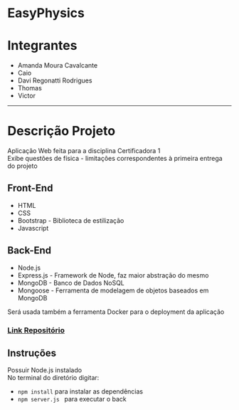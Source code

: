 # EasyPhysics

# Integrantes

- Amanda Moura Cavalcante
- Caio
- Davi Regonatti Rodrigues
- Thomas
- Victor

---

# Descrição Projeto

Aplicação Web feita para a disciplina Certificadora 1 <br>
Exibe questões de física - limitações correspondentes à primeira entrega do projeto

## Front-End

- HTML
- CSS
- Bootstrap - Biblioteca de estilização
- Javascript

## Back-End

- Node.js
- Express.js - Framework de Node, faz maior abstração do mesmo
- MongoDB - Banco de Dados NoSQL
- Mongoose - Ferramenta de modelagem de objetos baseados em MongoDB

Será usada também a ferramenta Docker para o deployment da aplicação

### [Link Repositório](https://github.com/Davison003/EasyPhysics)

## Instruções

Possuir Node.js instalado <br>
No terminal do diretório digitar: 
+ ```npm install``` para instalar as dependências
+ ```npm server.js ``` para executar o back
